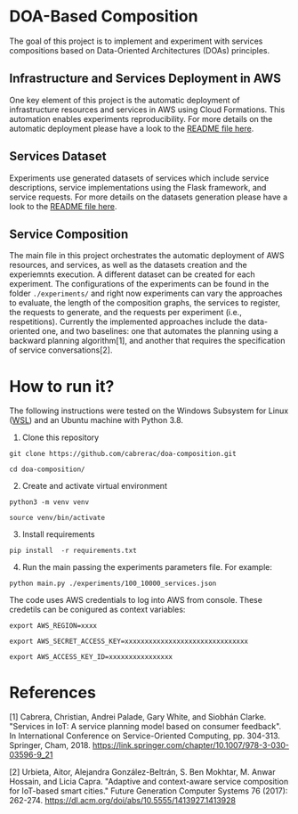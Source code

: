 # DOA-Based Composition

The goal of this project is to implement and experiment with services compositions based on Data-Oriented Architectures (DOAs) principles.

## Infrastructure and Services Deployment in AWS

One key element of this project is the automatic deployment of infrastructure resources and services in AWS using Cloud Formations. This automation enables experiments reproducibility. For more details on the automatic deployment please have a look to the [README file here](https://github.com/cabrerac/doa-composition/tree/main/deployment). 

## Services Dataset

Experiments use generated datasets of services which include service descriptions, service implementations using the Flask framework, and service requests. For more details on the datasets generation please have a look to the [README file here](https://github.com/cabrerac/doa-composition/tree/main/datasets). 

## Service Composition

The main file in this project orchestrates the automatic deployment of AWS resources, and services, as well as the datasets creation and the experiemnts execution. A different dataset can be created for each experiment. The configurations of the experiments can be found in the folder `./experiments/` and right now experiments can vary the approaches to evaluate, the length of the composition graphs, the services to register, the requests to generate, and the requests per experiment (i.e., respetitions). Currently the implemented approaches include the data-oriented one, and two baselines: one that automates the planning using a backward planning algorithm[1], and another that requires the specification of service conversations[2].

# How to run it?

The following instructions were tested on the Windows Subsystem for Linux ([WSL](https://docs.microsoft.com/en-us/windows/wsl/install)) and an Ubuntu machine with Python 3.8.

1. Clone this repository

```
git clone https://github.com/cabrerac/doa-composition.git
```
```
cd doa-composition/
```

2. Create and activate virtual environment 

```
python3 -m venv venv
```
```
source venv/bin/activate
```

3. Install requirements

```
pip install  -r requirements.txt
```

4. Run the main passing the experiments parameters file. For example:

```
python main.py ./experiments/100_10000_services.json
```

The code uses AWS credentials to log into AWS from console. These credetils can be conigured as context variables:

`export AWS_REGION=xxxx`

`export AWS_SECRET_ACCESS_KEY=xxxxxxxxxxxxxxxxxxxxxxxxxxxxxxx`

`export AWS_ACCESS_KEY_ID=xxxxxxxxxxxxxxxx`

# References

[1] Cabrera, Christian, Andrei Palade, Gary White, and Siobhán Clarke. "Services in IoT: A service planning model based on consumer feedback". In International Conference on Service-Oriented Computing, pp. 304-313. Springer, Cham, 2018. https://link.springer.com/chapter/10.1007/978-3-030-03596-9_21 

[2] Urbieta, Aitor, Alejandra González-Beltrán, S. Ben Mokhtar, M. Anwar Hossain, and Licia Capra. "Adaptive and context-aware service composition for IoT-based smart cities." Future Generation Computer Systems 76 (2017): 262-274. https://dl.acm.org/doi/abs/10.5555/1413927.1413928

